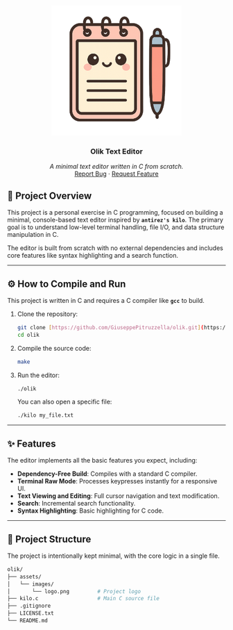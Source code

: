 <br />
<div align="center">
  <a href="https://github.com/GiuseppePitruzzella/olik">
    <img src="assets/images/logo.png" alt="Logo" width="300">
  </a>

  <h3 align="center">Olik Text Editor</h3>

  <p align="center">
    <i>A minimal text editor written in C from scratch.</i>
    <br />
    <a href="https://github.com/GiuseppePitruzzella/olik/issues">Report Bug</a>
    ·
    <a href="https://github.com/GiuseppePitruzzella/olik/issues">Request Feature</a>
  </p>
</div>

## 📘 Project Overview

This project is a personal exercise in C programming, focused on building a minimal, console-based text editor inspired by **`antirez's kilo`**. The primary goal is to understand low-level terminal handling, file I/O, and data structure manipulation in C.

The editor is built from scratch with no external dependencies and includes core features like syntax highlighting and a search function.

***

## ⚙️ How to Compile and Run

This project is written in C and requires a C compiler like **`gcc`** to build.

1.  Clone the repository:
    ```bash
    git clone [https://github.com/GiuseppePitruzzella/olik.git](https://github.com/GiuseppePitruzzella/olik.git)
    cd olik
    ```
2.  Compile the source code:
    ```bash
    make
    ```
3.  Run the editor:
    ```bash
    ./olik
    ```
    You can also open a specific file:
    ```bash
    ./kilo my_file.txt
    ```

***

## ✨ Features

The editor implements all the basic features you expect, including:

* **Dependency-Free Build**: Compiles with a standard C compiler.
* **Terminal Raw Mode**: Processes keypresses instantly for a responsive UI.
* **Text Viewing and Editing**: Full cursor navigation and text modification.
* **Search**: Incremental search functionality.
* **Syntax Highlighting**: Basic highlighting for C code.

***

## 📁 Project Structure

The project is intentionally kept minimal, with the core logic in a single file.

```bash
olik/
├── assets/
│   └── images/
│       └── logo.png         # Project logo
├── kilo.c                   # Main C source file
├── .gitignore
├── LICENSE.txt
└── README.md
